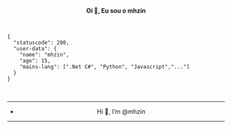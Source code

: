 <p align='center'>
  <b>Oi 🤙, Eu sou o mhzin</b><br>
  
&nbsp; &nbsp; &nbsp; &nbsp; &nbsp;&nbsp; &nbsp; &nbsp; &nbsp; &nbsp;&nbsp; &nbsp; &nbsp; &nbsp; &nbsp; &nbsp; &nbsp; &nbsp; &nbsp; &nbsp; &nbsp;&nbsp; &nbsp; &nbsp; &nbsp; &nbsp;&nbsp; &nbsp; &nbsp; &nbsp; &nbsp;

```code
{
  "statuscode": 200,
  "user-data": {
    "name": "mhzin",
    "age": 15,
    "mains-lang": [".Net C#", "Python", "Javascript","..."]
  }
}
```

&nbsp; &nbsp; &nbsp; &nbsp; &nbsp;&nbsp; &nbsp; &nbsp; &nbsp; &nbsp;&nbsp; &nbsp; &nbsp; &nbsp; &nbsp; &nbsp; &nbsp; &nbsp; &nbsp; &nbsp; &nbsp;&nbsp; &nbsp; &nbsp; &nbsp; &nbsp;&nbsp; &nbsp; &nbsp; &nbsp; &nbsp;

---

- <p align="center"> Hi 🤙, I’m @mhzin

---
